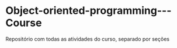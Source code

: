 # Object-oriented-programming---Course
Repositório com todas as atividades do curso, separado por seções
